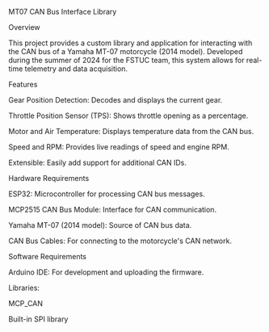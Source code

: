 MT07 CAN Bus Interface Library



Overview

This project provides a custom library and application for interacting with the CAN bus of a Yamaha MT-07 motorcycle (2014 model). Developed during the summer of 2024 for the FSTUC team, this system allows for real-time telemetry and data acquisition.

Features

Gear Position Detection: Decodes and displays the current gear.

Throttle Position Sensor (TPS): Shows throttle opening as a percentage.

Motor and Air Temperature: Displays temperature data from the CAN bus.

Speed and RPM: Provides live readings of speed and engine RPM.

Extensible: Easily add support for additional CAN IDs.

Hardware Requirements

ESP32: Microcontroller for processing CAN bus messages.

MCP2515 CAN Bus Module: Interface for CAN communication.

Yamaha MT-07 (2014 model): Source of CAN bus data.

CAN Bus Cables: For connecting to the motorcycle's CAN network.

Software Requirements

Arduino IDE: For development and uploading the firmware.

Libraries:

MCP_CAN

Built-in SPI library
